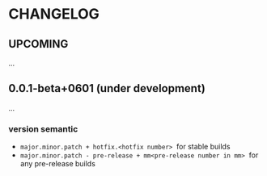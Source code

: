 # CHANGELOG

## UPCOMING

...

## 0.0.1-beta+0601 (under development)

...

### version semantic
  - `major.minor.patch + hotfix.<hotfix number>` &nbsp;for stable builds
  - `major.minor.patch - pre-release + mm<pre-release number in mm>` &nbsp;for any pre-release builds
